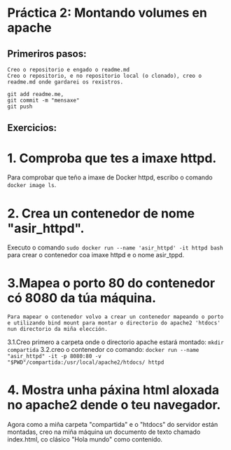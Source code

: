 # Práctica 2: Montando volumes en apache

## Primeriros pasos:
    Creo o repositorio e engado o readme.md
    Creo o repositorio, e no repositorio local (o clonado), creo o readme.md onde gardarei os rexistros.
   
    git add readme.me,
    git commit -m "mensaxe"
    git push
  
  ## Exercicios:
  # 1. Comproba que tes a imaxe httpd.
  Para comprobar que teño a imaxe de Docker httpd, escribo o comando
  `docker image ls`.

  # 2. Crea un contenedor de nome "asir_httpd".
  Executo o comando
  `sudo docker run --name 'asir_httpd' -it httpd bash` para crear o contenedor coa imaxe httpd e o nome asir_tppd.

  # 3.Mapea o porto 80 do contenedor có 8080 da túa máquina.
    Para mapear o contenedor volvo a crear un contenedor mapeando o porto e utilizando bind mount para montar o directorio do apache2 'htdocs' nun directorio da miña elección.

   3.1.Creo primero a carpeta onde o directorio apache estará montado: `mkdir compartida` 
   3.2.creo o contenedor co comando: `docker run --name "asir_httpd" -it -p 8080:80 -v "$PWD"/compartida:/usr/local/apache2/htdocs/ httpd`

   # 4. Mostra unha páxina html aloxada no apache2 dende o teu navegador.
   Agora como a miña carpeta "compartida" e o "htdocs" do servidor están montadas, creo na miña máquina un documento de texto chamado index.html, co clásico "Hola mundo" como contenido.

 